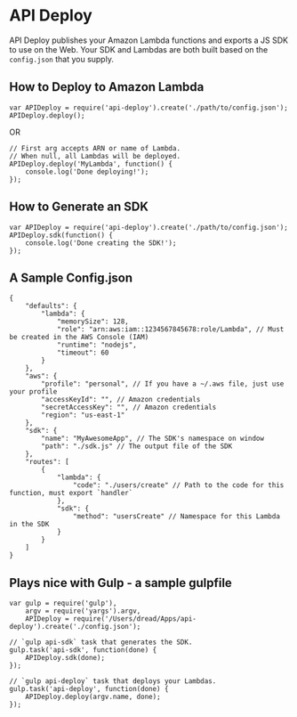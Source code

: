 # API Deploy

API Deploy publishes your Amazon Lambda functions and exports a JS SDK to use on the Web. Your SDK and Lambdas are both built based on the `config.json` that you supply.

## How to Deploy to Amazon Lambda

```
var APIDeploy = require('api-deploy').create('./path/to/config.json');
APIDeploy.deploy();
```

OR

```
// First arg accepts ARN or name of Lambda.
// When null, all Lambdas will be deployed.
APIDeploy.deploy('MyLambda', function() {
    console.log('Done deploying!');
});
```

## How to Generate an SDK

```
var APIDeploy = require('api-deploy').create('./path/to/config.json');
APIDeploy.sdk(function() {
    console.log('Done creating the SDK!');
});
```

## A Sample Config.json

```
{
    "defaults": {
        "lambda": {
            "memorySize": 128,
            "role": "arn:aws:iam::1234567845678:role/Lambda", // Must be created in the AWS Console (IAM)
            "runtime": "nodejs",
            "timeout": 60
        }
    },
    "aws": {
        "profile": "personal", // If you have a ~/.aws file, just use your profile
        "accessKeyId": "", // Amazon credentials
        "secretAccessKey": "", // Amazon credentials
        "region": "us-east-1"
    },
    "sdk": {
        "name": "MyAwesomeApp", // The SDK's namespace on window
        "path": "./sdk.js" // The output file of the SDK
    },
    "routes": [
        {
            "lambda": {
                "code": "./users/create" // Path to the code for this function, must export `handler`
            },
            "sdk": {
                "method": "usersCreate" // Namespace for this Lambda in the SDK
            }
        }
    ]
}
```

## Plays nice with Gulp - a sample gulpfile

```
var gulp = require('gulp'),
    argv = require('yargs').argv,
    APIDeploy = require('/Users/dread/Apps/api-deploy').create('./config.json');

// `gulp api-sdk` task that generates the SDK.
gulp.task('api-sdk', function(done) {
    APIDeploy.sdk(done);
});

// `gulp api-deploy` task that deploys your Lambdas.
gulp.task('api-deploy', function(done) {
    APIDeploy.deploy(argv.name, done);
});
```
